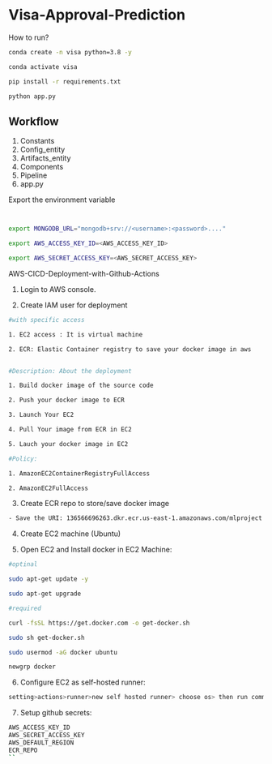 # Visa-Approval-Prediction

How to run?
```bash
conda create -n visa python=3.8 -y
```
```bash
conda activate visa
```
```bash
pip install -r requirements.txt
```
```bash
python app.py
```

## Workflow
1. Constants
2. Config_entity
3. Artifacts_entity
4. Components
5. Pipeline
6. app.py


Export the environment variable
```bash


export MONGODB_URL="mongodb+srv://<username>:<password>...."

export AWS_ACCESS_KEY_ID=<AWS_ACCESS_KEY_ID>

export AWS_SECRET_ACCESS_KEY=<AWS_SECRET_ACCESS_KEY>
```


AWS-CICD-Deployment-with-Github-Actions


1. Login to AWS console.

2. Create IAM user for deployment

```bash
#with specific access

1. EC2 access : It is virtual machine

2. ECR: Elastic Container registry to save your docker image in aws


#Description: About the deployment

1. Build docker image of the source code

2. Push your docker image to ECR

3. Launch Your EC2 

4. Pull Your image from ECR in EC2

5. Lauch your docker image in EC2

#Policy:

1. AmazonEC2ContainerRegistryFullAccess

2. AmazonEC2FullAccess
```

3. Create ECR repo to store/save docker image

```bash
- Save the URI: 136566696263.dkr.ecr.us-east-1.amazonaws.com/mlproject
```

4. Create EC2 machine (Ubuntu)

5. Open EC2 and Install docker in EC2 Machine:

```bash
#optinal

sudo apt-get update -y

sudo apt-get upgrade

#required

curl -fsSL https://get.docker.com -o get-docker.sh

sudo sh get-docker.sh

sudo usermod -aG docker ubuntu

newgrp docker
```

6. Configure EC2 as self-hosted runner:
```bash
setting>actions>runner>new self hosted runner> choose os> then run command one by one
```

7. Setup github secrets:
```bash
AWS_ACCESS_KEY_ID
AWS_SECRET_ACCESS_KEY
AWS_DEFAULT_REGION
ECR_REPO
``